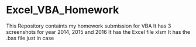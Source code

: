 # Excel_VBA_Homework
This Repository containts my homework submission for VBA
It has 3 screenshots for year 2014, 2015 and 2016
It has the Excel file xlsm 
It has the .bas file just in case
